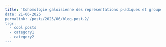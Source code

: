 ```yaml
---
title: 'Cohomologie galoisienne des représentations p-adiques et groupes de Selmer
date: 21-06-2025
permalink: /posts/2025/06/blog-post-2/
tags:
  - cool posts
  - category1
  - category2
---
```




